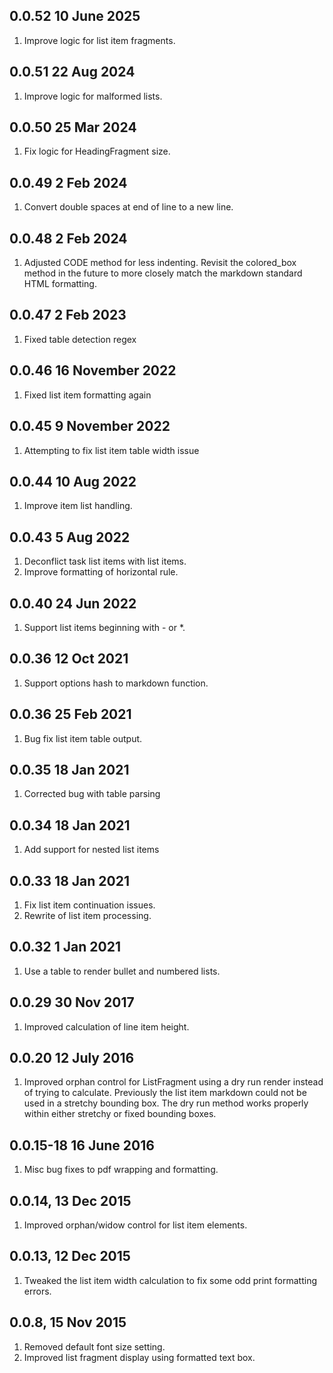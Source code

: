 ## 0.0.52 10 June 2025
1. Improve logic for list item fragments.
## 0.0.51 22 Aug 2024
1. Improve logic for malformed lists.
## 0.0.50 25 Mar 2024
1. Fix logic for HeadingFragment size.
## 0.0.49 2 Feb 2024
1. Convert double spaces at end of line to a new line.
## 0.0.48 2 Feb 2024
1. Adjusted CODE method for less indenting.  Revisit the colored_box method in the future to more closely match the markdown standard HTML formatting.
## 0.0.47 2 Feb 2023
1. Fixed table detection regex
## 0.0.46 16 November 2022
1. Fixed list item formatting again
## 0.0.45 9 November 2022
1. Attempting to fix list item table width issue
## 0.0.44 10 Aug 2022
1. Improve item list handling.
## 0.0.43 5 Aug 2022
1. Deconflict task list items with list items.
1. Improve formatting of horizontal rule.
## 0.0.40 24 Jun 2022
1. Support list items beginning with - or *.
## 0.0.36 12 Oct 2021
1. Support options hash to markdown function.
## 0.0.36 25 Feb 2021
1. Bug fix list item table output.
## 0.0.35 18 Jan 2021
1. Corrected bug with table parsing
## 0.0.34 18 Jan 2021
1. Add support for nested list items
## 0.0.33 18 Jan 2021
1. Fix list item continuation issues.
1. Rewrite of list item processing.
## 0.0.32 1 Jan 2021
1. Use a table to render bullet and numbered lists.
## 0.0.29  30 Nov 2017
1. Improved calculation of line item height.
## 0.0.20  12 July 2016
1. Improved orphan control for ListFragment using a dry run render instead of trying to calculate.  Previously the list item markdown could not be used in a stretchy bounding box.  The dry run method works properly within either stretchy or fixed bounding boxes.
## 0.0.15-18  16 June 2016
1. Misc bug fixes to pdf wrapping and formatting.
## 0.0.14, 13 Dec 2015
1. Improved orphan/widow control for list item elements.
## 0.0.13, 12 Dec 2015
1. Tweaked the list item width calculation to fix some odd print formatting errors.
## 0.0.8, 15 Nov 2015
1. Removed default font size setting.
2. Improved list fragment display using formatted text box.
